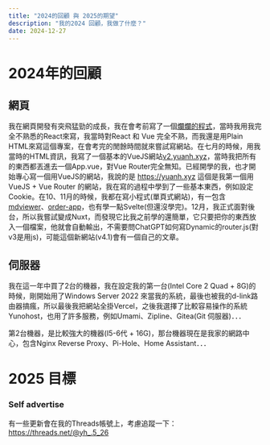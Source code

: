 ```yaml
---
title: "2024的回顧 與 2025的期望"
description: "我的2024 回顧，我做了什麼？"
date: 2024-12-27
---
```

# 2024年的回顧
## 網頁
我在網頁開發有突飛猛勁的成長，我在會考前寫了一個[爛爛的程式](https://github.com/hpware/reactapp-googleidx)，當時我用我完全不熟悉的React來寫，我當時對React 和 Vue 完全不熟，而我還是用Plain HTML來寫這個專案，在會考完的閒餘時間就來嘗試寫網站。在七月的時候，用我當時的HTML資訊，我寫了一個基本的VueJS網站[v2.yuanh.xyz](https://v2.yuanh.xyz)，當時我把所有的東西都丟進去一個App.vue，對Vue Router完全無知。已經開學的我，也才開始專心寫一個用VueJS的網站，我說的是 https://yuanh.xyz 這個是我第一個用VueJS + Vue Router 的網站，我在寫的過程中學到了一些基本東西，例如設定Cookie。在10、11月的時候，我都在寫小程式(單頁式網站)，有一包含 [mdviewer](https://mdviewer.yuanhau.com)、[order-app](https://order-app.pages.dev)，也有學一點Svelte(但還沒學完)。12月，我正式面對後台，所以我嘗試變成Nuxt，而發現它比我之前學的還簡單，它只要把你的東西放入一個檔案，他就會自動輸出，不需要問ChatGPT如何寫Dynamic的router.js(對v3是用js)，可能這個新網站(v4.1)會有一個自己的文章。
## 伺服器
我在這一年中買了2台的機器，我在設定我的第一台(Intel Core 2 Quad + 8G)的時候，剛開始用了Windows Server 2022 來當我的系統，最後也被我的d-link路由器搞瘋，所以最後我把網站全掛Vercel，之後我選擇了比較容易操作的系統Yunohost，也用了許多服務，例如Umami、Zipline、Gitea(Git 伺服器)．．．

第2台機器，是比較強大的機器(I5-6代 + 16G)，那台機器現在是我家的網路中心，包含Nginx Reverse Proxy、Pi-Hole、Home Assistant．．．
# 2025 目標


### Self advertise
有一些更新會在我的Threads帳號上，考慮追蹤一下： https://threads.net/@yh_.5_26